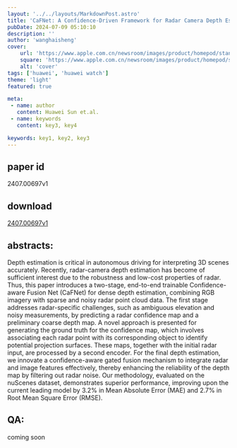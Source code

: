 ```yaml
---
layout: '../../layouts/MarkdownPost.astro'
title: 'CaFNet: A Confidence-Driven Framework for Radar Camera Depth Estimation'
pubDate: 2024-07-09 05:10:10
description: ''
author: 'wanghaisheng'
cover:
    url: 'https://www.apple.com.cn/newsroom/images/product/homepod/standard/Apple-HomePod-hero-230118_big.jpg.large_2x.jpg'
    square: 'https://www.apple.com.cn/newsroom/images/product/homepod/standard/Apple-HomePod-hero-230118_big.jpg.large_2x.jpg'
    alt: 'cover'
tags: ['huawei', 'huawei watch'] 
theme: 'light'
featured: true

meta:
 - name: author
   content: Huawei Sun et.al.
 - name: keywords
   content: key3, key4

keywords: key1, key2, key3
---
```


## paper id
2407.00697v1
## download
[2407.00697v1](http://arxiv.org/abs/2407.00697v1)
## abstracts:
Depth estimation is critical in autonomous driving for interpreting 3D scenes accurately. Recently, radar-camera depth estimation has become of sufficient interest due to the robustness and low-cost properties of radar. Thus, this paper introduces a two-stage, end-to-end trainable Confidence-aware Fusion Net (CaFNet) for dense depth estimation, combining RGB imagery with sparse and noisy radar point cloud data. The first stage addresses radar-specific challenges, such as ambiguous elevation and noisy measurements, by predicting a radar confidence map and a preliminary coarse depth map. A novel approach is presented for generating the ground truth for the confidence map, which involves associating each radar point with its corresponding object to identify potential projection surfaces. These maps, together with the initial radar input, are processed by a second encoder. For the final depth estimation, we innovate a confidence-aware gated fusion mechanism to integrate radar and image features effectively, thereby enhancing the reliability of the depth map by filtering out radar noise. Our methodology, evaluated on the nuScenes dataset, demonstrates superior performance, improving upon the current leading model by 3.2% in Mean Absolute Error (MAE) and 2.7% in Root Mean Square Error (RMSE).
## QA:
coming soon
